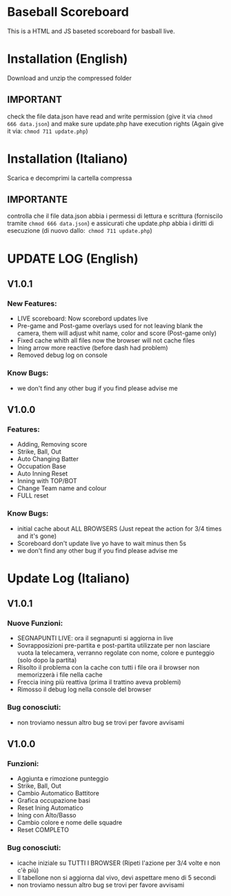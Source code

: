 # Baseball Scoreboard
This is a HTML and JS baseted scoreboard for basball live.

# Installation (English)
Download and unzip the compressed folder
## IMPORTANT
check the file data.json have read and write permission (give it via `chmod 666 data.json`) and make sure update.php have execution rights (Again give it via: `chmod 711 update.php`)

# Installation (Italiano)
Scarica e decomprimi la cartella compressa
## IMPORTANTE
controlla che il file data.json abbia i permessi di lettura e scrittura (forniscilo tramite `chmod 666 data.json`) e assicurati che update.php abbia i diritti di esecuzione (di nuovo dallo:` chmod 711 update.php`)
# UPDATE LOG (English)
## V1.0.1
### New Features:
* LIVE scoreboard: Now scorebord updates live
* Pre-game and Post-game overlays used for not leaving blank the camera, them will adjust whit name, color and score (Post-game only)
* Fixed cache whith all files now the browser will not cache files
* Ining arrow more reactive (before dash had problem)
* Removed debug log on console
### Know Bugs:
* we don't find any other bug if you find please advise me
## V1.0.0
### Features:
* Adding, Removing score
* Strike, Ball, Out
* Auto Changing Batter
* Occupation Base
* Auto Inning Reset
* Inning with TOP/BOT
* Change Team name and colour
* FULL reset
### Know Bugs:
* initial cache about ALL BROWSERS (Just repeat the action for 3/4 times and it's gone)
* Scoreboard don't update live yo have to wait minus then 5s
* we don't find any other bug if you find please advise me

# Update Log (Italiano)
## V1.0.1
### Nuove Funzioni:
* SEGNAPUNTI LIVE: ora il segnapunti si aggiorna in live
* Sovrapposizioni pre-partita e post-partita utilizzate per non lasciare vuota la telecamera, verranno regolate con nome, colore e punteggio (solo dopo la partita)
* Risolto il problema con la cache con tutti i file ora il browser non memorizzerà i file nella cache
* Freccia ining più reattiva (prima il trattino aveva problemi)
* Rimosso il debug log nella console del browser
### Bug conosciuti:
* non troviamo nessun altro bug se trovi per favore avvisami
## V1.0.0
### Funzioni:
* Aggiunta e rimozione punteggio
* Strike, Ball, Out
* Cambio Automatico Battitore
* Grafica occupazione basi
* Reset Ining Automatico
* Ining con Alto/Basso
* Cambio colore e nome delle squadre
* Reset COMPLETO
### Bug conosciuti:
* icache iniziale su TUTTI I BROWSER (Ripeti l'azione per 3/4 volte e non c'è più)
* Il tabellone non si aggiorna dal vivo, devi aspettare meno di 5 secondi
* non troviamo nessun altro bug se trovi per favore avvisami